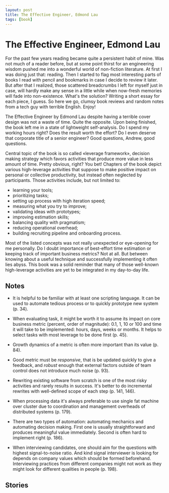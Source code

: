 ```yaml
---
layout: post
title: The Effective Engineer, Edmond Lau
tags: [book]
---
```


# The Effective Engineer, Edmond Lau

For the past few years reading became quite a persistent habit of mine. Was not much of a reader before, but at some point thirst for an engineering wisdom pushed me into a wonderful world of non-fiction literature. At first I was doing just that: reading. Then I started to flag most interesting parts of books I read with pencil and bookmarks in case I decide to review it later. But after that I realized, those scattered breadcrumbs I left for myself just in case, will hardly make any sense in a little while when now-fresh memories will fade into non-existence. What's the solution? Writing a short essay for each piece, I guess. So here we go, clumsy book reviews and random notes from a tech guy with terrible English. Enjoy!

The Effective Engineer by Edmond Lau despite having a terrible cover design was not a waste of time. Quite the opposite. Upon being finished, the book left me in a state of lightweight self-analysis. Do I spend my working hours right? Does the result worth the effort? Do I even deserve that corporate title of a senior engineer? Good questions, Andrew, good questions.

Central topic of the book is so called «leverage framework», decision making strategy which favors activities that produce more value in less amount of time. Pretty obvious, right? You bet! Chapters of the book depict various high-leverage activities that suppose to make positive impact on personal or collective productivity, but instead often neglected by participants. Those activities include, but not limited to:
- learning your tools;
- prioritizing tasks;
- setting up process with high iteration speed;
- measuring what you try to improve;
- validating ideas with prototypes;
- improving estimation skills;
- balancing quality with pragmatism;
- reducing operational overhead;
- building recruiting pipeline and onboarding process.

Most of the listed concepts was not really unexpected or eye-opening for me personally. Do I doubt importance of best-effort time estimation or keeping track of important business metrics? Not at all. But between knowing about a useful technique and successfully implementing it often lies abyss. This book was a solid reminder that many of those well-known high-leverage activities are yet to be integrated in my day-to-day life.

## Notes

- It is helpful to be familiar with at least one scripting language. It can be used to automate tedious process or to quickly prototype new system (p. 34).

- When evaluating task, it might be worth it to assume its impact on core business metric (percent, order of magnitude): 0.1, 1, 10 or 100 and time it will take to be implemented: hours, days, weeks or months. It helps to select tasks with most leverage to be done first (p. 45).

- Growth dynamics of a metric is often more important than its value (p. 84).

- Good metric must be *responsive*, that is be updated quickly to give a feedback, and *robust* enough that external factors outside of team control does not introduce much noise (p. 93).

- Rewriting existing software from scratch is one of the most risky activities and rarely results in success. It's better to do incremental rewrites with well-defined scope of each step (p. 141, 146).

- When processing data it's always preferable to use single fat machine over cluster due to coordination and management overheads of distributed systems (p. 179).

- There are two types of automation: automating mechanics and automating decision making. First one is usually straightforward and produces meaningful value immediately. Second is often hard to implement right (p. 186).

- When interviewing candidates, one should aim for the questions with highest signal-to-noise ratio. And kind signal interviewer is looking for depends on company values which should be formed beforehand. Interviewing practices from different companies might not work as they might look for different qualities in people (p. 198).

## Stories
